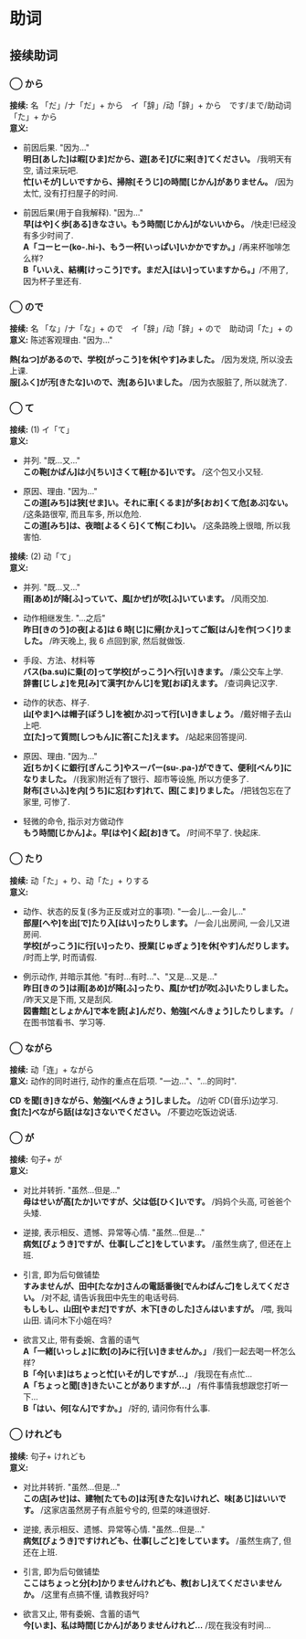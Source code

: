 # 助词

## 接续助词

### ◯ から

​**接续:** 名 「だ」/ナ「だ」+ から　イ「辞」/动「辞」+ から　です/まで/助动词「た」+ から  
​**意义:**

- 前因后果. "因为..."  
  **明日[あした]は暇[ひま]だから、遊[あそ]びに来[き]てください。** /我明天有空, 请过来玩吧.  
  **忙[いそが]しいですから、掃除[そうじ]の時間[じかん]がありません。** /因为太忙, 没有打扫屋子的时间.

- 前因后果(用于自我解释). "因为..."  
  **早[はや]く歩[ある]きなさい。もう時間[じかん]がないいから。** /快走!已经没有多少时间了.  
  **A「コーヒー(ko-.hi-)、もう一杯[いっぱい]いかかですか。」**/再来杯咖啡怎么样?  
  **B「いいえ、結構[けっこう]です。まだ入[はい]っていますから。」**/不用了, 因为杯子里还有.

<!--more-->

### ◯ ので

​**接续:** 名 「な」/ナ「な」+ ので　イ「辞」/动「辞」+ ので　助动词「た」+ の  
**意义:** 陈述客观理由. "因为..."

​**熱[ねつ]があるので、学校[がっこう]を休[やす]みました。** /因为发烧, 所以没去上课.  
**服[ふく]が汚[きたな]いので、洗[あら]いました。** /因为衣服脏了, 所以就洗了.

### ◯ て

​**接续:** (1) イ「て」  
**意义:**

- 并列. "既...又..."  
  **この鞄[かばん]は小[ちい]さくて軽[かる]いです。** /这个包又小又轻.

- 原因、理由. "因为..."  
  **この道[みち]は狭[せま]い。それに車[くるま]が多[おお]くて危[あぶ]ない。** /这条路很窄, 而且车多, 所以危险.  
  **この道[みち]は、夜暗[よるくら]くて怖[こわ]い。** /这条路晚上很暗, 所以我害怕.

​**接续:** (2) 动「て」  
​**意义:**

- 并列. "既...又..."  
  **雨[あめ]が降[ふ]っていて、風[かぜ]が吹[ふ]いています。** /风雨交加.

- 动作相继发生. "...之后"  
  **昨日[きのう]の夜[よる]は 6 時[じ]に帰[かえ]ってご飯[はん]を作[つく]りました。** /昨天晚上, 我 6 点回到家, 然后就做饭.

- 手段、方法、材料等  
  **バス(ba.su)に乗[の]って学校[がっこう]へ行[い]きます。** /乘公交车上学.  
  **辞書[じしょ]を見[み]て漢字[かんじ]を覚[おぼ]えます。** /查词典记汉字.

- 动作的状态、样子.  
  **山[やま]へは帽子[ぼうし]を被[かぶ]って行[い]きましょう。** /戴好帽子去山上吧.  
  **立[た]って質問[しつもん]に答[こた]えます。** /站起来回答提问.

- 原因、理由. "因为..."  
  **近[ちか]くに銀行[ぎんこう]やスーパー(su-.pa-)ができて、便利[べんり]になりました。** /(我家)附近有了银行、超市等设施, 所以方便多了.  
  **財布[さいふ]を内[うち]に忘[わす]れて、困[こま]りました。** /把钱包忘在了家里, 可惨了.

- 轻微的命令, 指示对方做动作  
  **もう時間[じかん]よ。早[はや]く起[お]きて。** /时间不早了. 快起床.

### ◯ たり

​**接续:** 动「た」+ り、动「た」+ りする  
​**意义:**

- 动作、状态的反复(多为正反或对立的事项). "一会儿...一会儿..."  
  **部屋[へや]を出[で]たり入[はい]ったりします。** /一会儿出房间, 一会儿又进房间.  
  **学校[がっこう]に行[い]ったり、授業[じゅぎょう]を休[やす]んだりします。** /时而上学, 时而请假.

- 例示动作, 并暗示其他. "有时...有时..."、"又是...又是..."  
  **昨日[きのう]は雨[あめ]が降[ふ]ったり、風[かぜ]が吹[ふ]いたりしました。** /昨天又是下雨, 又是刮风.  
  **図書館[としょかん]で本を読[よ]んだり、勉強[べんきょう]したりします。** /在图书馆看书、学习等.

### ◯ ながら

​**接续:** 动「连」+ ながら  
**意义:** 动作的同时进行, 动作的重点在后项. "一边..."、"...的同时".

​**CD を聞[き]きながら、勉強[べんきょう]しました。** /边听 CD(音乐)边学习.  
**食[た]べながら話[はな]さないでください。** /不要边吃饭边说话.

### ◯ が

​**接续:** 句子+ が  
**意义:**

- 对比并转折. "虽然...但是..."  
  **母はせいが高[たか]いですが、父は低[ひく]いです。** /妈妈个头高, 可爸爸个头矮.

- 逆接, 表示相反、遗憾、异常等心情. "虽然...但是..."  
  **病気[びょうき]ですが、仕事[しごと]をしています。** /虽然生病了, 但还在上班.

- 引言, 即为后句做铺垫  
  **すみませんが、田中[たなか]さんの電話番後[でんわばんご]をしえてください。** /对不起, 请告诉我田中先生的电话号码.  
  **もしもし、山田[やまだ]ですが、木下[きのした]さんはいますが。** /喂, 我叫山田. 请问木下小姐在吗?

- 欲言又止, 带有委婉、含蓄的语气  
  **A「一緒[いっしょ]に飲[の]みに行[い]きませんか。」** /我们一起去喝一杯怎么样?  
  **B「今[いま]はちょっと忙[いそが]しですが...」** /我现在有点忙...  
  **A「ちょっと聞[き]きたいことがありますが...」** /有件事情我想跟您打听一下...  
  **B「はい、何[なん]ですか。」** /好的, 请问你有什么事.

### ◯ けれども

​**接续:** 句子+ けれども  
**意义:**

- 对比并转折. "虽然...但是..."  
  **この店[みせ]は、建物[たてもの]は汚[きたな]いけれど、味[あじ]はいいです。** /这家店虽然房子有点脏兮兮的, 但菜的味道很好.

- 逆接, 表示相反、遗憾、异常等心情. "虽然...但是..."  
  **病気[びょうき]ですけれども、仕事[しごと]をしています。** /虽然生病了, 但还在上班.

- 引言, 即为后句做铺垫  
  **ここはちょっと分[わ]かりませんけれども、教[おし]えてくださいませんか。** /这里有点搞不懂, 请教我好吗?

- 欲言又止, 带有委婉、含蓄的语气  
  **今[いま]、私は時間[じかん]がありませんけれど...** /现在我没有时间...
